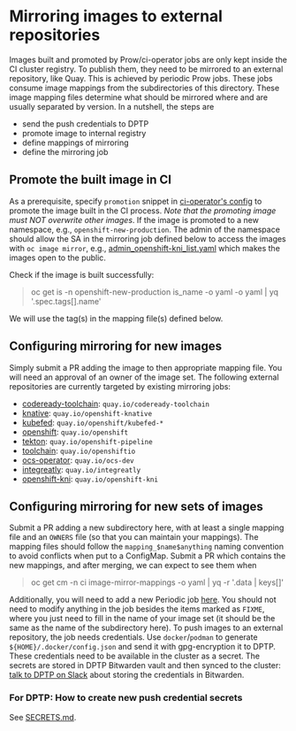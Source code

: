 # Mirroring images to external repositories

Images built and promoted by Prow/ci-operator jobs are only kept inside the CI
cluster registry. To publish them, they need to be mirrored to an external
repository, like Quay. This is achieved by periodic Prow jobs. These jobs
consume image mappings from the subdirectories of this directory. These image
mapping files determine what should be mirrored where and are usually separated
by version. In a nutshell, the steps are

* send the push credentials to DPTP
* promote image to internal registry
* define mappings of mirroring
* define the mirroring job

## Promote the built image in CI

As a prerequisite, specify `promotion` snippet in [ci-operator's config](https://github.com/openshift/ci-tools/blob/master/CONFIGURATION.md#promotion)
to promote the image built in the CI process. _Note that the promoting image must NOT overwrite other images_.
If the image is promoted to a new namespace, e.g., `openshift-new-production`. The admin of the namespace should allow the SA in the mirroring job defined below to access the images with `oc image mirror`, e.g., [admin_openshift-kni_list.yaml](admin_openshift-kni_list.yaml) which makes the images open to the public.


Check if the image is built successfully:

> oc get is -n openshift-new-production is_name -o yaml -o yaml | yq '.spec.tags[].name'

We will use the tag(s) in the mapping file(s) defined below.

## Configuring mirroring for new images

Simply submit a PR adding the image to then appropriate mapping file. You will
need an approval of an owner of the image set. The following external repositories
are currently targeted by existing mirroring jobs:

 - [codeready-toolchain](./codeready-toolchain/): `quay.io/codeready-toolchain`
 - [knative](./knative/): `quay.io/openshift-knative`
 - [kubefed](./kubefed/): `quay.io/openshift/kubefed-*`
 - [openshift](./openshift/): `quay.io/openshift`
 - [tekton](./tekton/): `quay.io/openshift-pipeline`
 - [toolchain](./toolchain/): `quay.io/openshiftio`
 - [ocs-operator](./ocs-operator): `quay.io/ocs-dev`
 - [integreatly](./integr8ly): `quay.io/integreatly`
 - [openshift-kni](./openshift-kni): `quay.io/openshift-kni`

## Configuring mirroring for new sets of images

Submit a PR adding a new subdirectory here, with at least a single mapping file
and an `OWNERS` file (so that you can maintain your mappings). The mapping files
should follow the `mapping_$name$anything` naming convention to avoid conflicts
when put to a ConfigMap. Submit a PR which contains the new mappings, and after merging,
we can expect to see them when

> oc get cm -n ci image-mirror-mappings -o yaml | yq -r '.data | keys[]'

Additionally, you will need to add a new Periodic job
[here](../../ci-operator/jobs/infra-image-mirroring.yaml).  You should not need
to modify anything in the job besides the items marked as `FIXME`, where you
just need to fill in the name of your image set (it should be the same as the
name of the subdirectory here). To push images to an external repository, the
job needs credentials.
Use `docker`/`podman` to generate `${HOME}/.docker/config.json` and send it with gpg-encryption it to DPTP. These credentials need to be available in the cluster as
a secret. The secrets are stored in DPTP Bitwarden vault and then synced to the
cluster: [talk to DPTP on Slack](https://coreos.slack.com/messages/CBN38N3MW)
about storing the credentials in Bitwarden.

### For DPTP: How to create new push credential secrets

See [SECRETS.md](../../ci-operator/SECRETS.md#push-credentials-for-image-mirroring-jobs).
